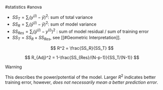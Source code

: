 #statistics #anova

- $SS_T = \sum_i (y^{(i)} - \bar y)^2$: sum of total variance
- $SS_R = \sum_i (\hat y^{(i)} - \bar y)^2$: sum of model variance
- $SS_{Res} = \sum_i (\hat y^{(i)} - y^{(i)})^2$ : sum of model residual / sum of training error
- $SS_T = SS_R + SS_{Res}$, see [[#Geometric Interpretation]].

$$
R^2 = \frac{SS_R}{SS_T}
$$

$$
R_{Adj}^2 = 1-\frac{SS_{Res}/(N-p-1)}{SS_T/(N-1)}
$$

> [!WARNING]
> This describes the power/potential of the model.
> Larger $R^2$ indicates better training error, however, _does not necessarily mean a better prediction error_.
